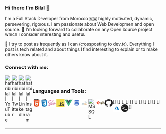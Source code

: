 ### Hi there I'm Bilal 👋

I'm a Full Stack Developer from Morocco 🇲🇦 highly motivated, dynamic, persevering, rigorous. I am passionate about Web Developmen and open source. 🤗 I’m looking forward to collaborate on any Open Source project which I consider interesting and useful.

📒 I try to post as frequently as I can (crossposting to dev.to). Everything I post is tech related and about things I find interesting to explain or to make others know about it.

<!--
**hafribilal/hafribilal** is a ✨ _special_ ✨ repository because its `README.md` (this file) appears on your GitHub profile.

[![Twitter Follow](https://img.shields.io/twitter/follow/hafribilal?color=1DA1F2&logo=twitter&style=for-the-badge)](https://twitter.com/intent/follow?original_referer=https%3A%2F%2Fgithub.com%2FcodeSTACKr&screen_name=hafribilal)

## I'm a Developer, and Graphic Designer!!

Here are some ideas to get more close view to me:

- 🔭 I’m currently working on ...
- 🌱 I’m currently learning everything 🤣
- 👯 I’m looking to collaborate on UI/UX Designers
- 🤔 I’m looking for help with Laravel project
- 💬 Ask me about .Net framework
- 📫 How to reach me: @hafribilal the same username in all social media platforms
- 🥅 2020 Goals: Contribute more to Open Source projects
- ⚡ Fun fact: I love to draw and play guitar / drums
-->

### Connect with me:

[<img align="left" alt="hafribilal | YouTube" width="22px" src="https://cdn.jsdelivr.net/npm/simple-icons@v3/icons/youtube.svg" />][youtube]
[<img align="left" alt="hafribilal | Twitter" width="22px" src="https://cdn.jsdelivr.net/npm/simple-icons@v3/icons/twitter.svg" />][twitter]
[<img align="left" alt="hafribilal | LinkedIn" width="22px" src="https://cdn.jsdelivr.net/npm/simple-icons@v3/icons/linkedin.svg" />][linkedin]
[<img align="left" alt="hafribilal | Instagram" width="22px" src="https://cdn.jsdelivr.net/npm/simple-icons@v3/icons/instagram.svg" />][instagram]

<br />

### Languages and Tools:

[<img align="left" alt="HTML5" width="26px" src="https://raw.githubusercontent.com/github/explore/80688e429a7d4ef2fca1e82350fe8e3517d3494d/topics/html/html.png" />]
[<img align="left" alt="CSS3" width="26px" src="https://raw.githubusercontent.com/github/explore/80688e429a7d4ef2fca1e82350fe8e3517d3494d/topics/css/css.png" />]
[<img align="left" alt="Sass" width="26px" src="https://raw.githubusercontent.com/github/explore/80688e429a7d4ef2fca1e82350fe8e3517d3494d/topics/sass/sass.png" />]
[<img align="left" alt="JavaScript" width="26px" src="https://raw.githubusercontent.com/github/explore/80688e429a7d4ef2fca1e82350fe8e3517d3494d/topics/javascript/javascript.png" />]
[<img align="left" alt="Vue" width="26px" src="https://raw.githubusercontent.com/github/explore/80688e429a7d4ef2fca1e82350fe8e3517d3494d/topics/vue/vue.png" />]
[<img align="left" alt="SQL" width="26px" src="https://raw.githubusercontent.com/github/explore/80688e429a7d4ef2fca1e82350fe8e3517d3494d/topics/sql/sql.png" />]
[<img align="left" alt="MySQL" width="26px" src="https://raw.githubusercontent.com/github/explore/80688e429a7d4ef2fca1e82350fe8e3517d3494d/topics/mysql/mysql.png" />]
[<img align="left" alt="MSSQL" width="26px" src="https://raw.githubusercontent.com/github/explore/80688e429a7d4ef2fca1e82350fe8e3517d3494d/topics/mssql/mssql.png" />]
[<img align="left" alt="Git" width="26px" src="https://raw.githubusercontent.com/github/explore/80688e429a7d4ef2fca1e82350fe8e3517d3494d/topics/git/git.png" />]
[<img align="left" alt="GitHub" width="26px" src="https://raw.githubusercontent.com/github/explore/78df643247d429f6cc873026c0622819ad797942/topics/github/github.png" />]
[<img align="left" alt="Azure" width="26px" src="https://github.com/github/explore/blob/master/topics/azure/azure.png" />]
[<img align="left" alt="Terminal" width="26px" src="https://raw.githubusercontent.com/github/explore/80688e429a7d4ef2fca1e82350fe8e3517d3494d/topics/terminal/terminal.png" />]

<br />
<br />

---

[website]: https://hafribilal.com
[twitter]: https://twitter.com/hafribilal
[youtube]: https://youtube.com/bilalhafri
[instagram]: https://instagram.com/hafribilal
[linkedin]: https://linkedin.com/in/hafribilal
